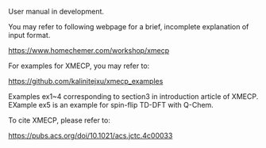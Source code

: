 User manual in development.

You may refer to following webpage for a brief, incomplete explanation of input format.
  
  https://www.homechemer.com/workshop/xmecp

For examples for XMECP, you may refer to:
  
  https://github.com/kalinitejxu/xmecp_examples
  
  Examples ex1~4 corresponding to section3 in introduction article of XMECP.
  EXample ex5 is an example for spin-flip TD-DFT with Q-Chem.

To cite XMECP, please refer to:
  
  https://pubs.acs.org/doi/10.1021/acs.jctc.4c00033
